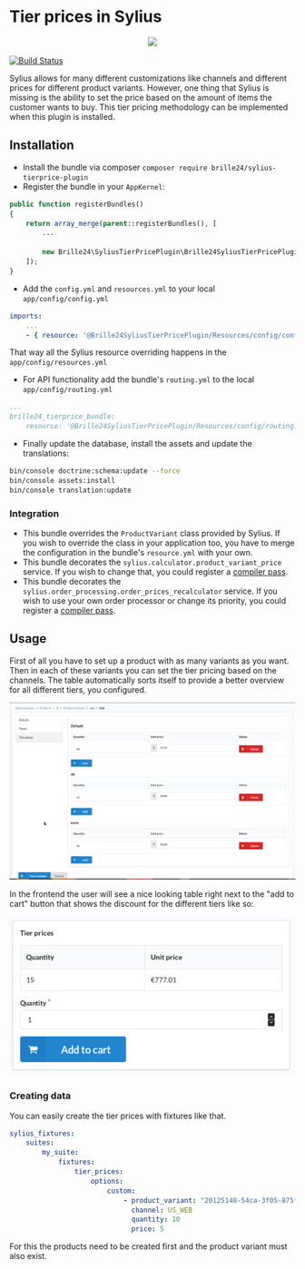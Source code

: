 # Tier prices in Sylius
<p align="center"><img src="https://sylius.com/assets/badge-approved-by-sylius.png" width="100"></p>

[![Build Status](https://travis-ci.org/Brille24/SyliusTierpricePlugin.svg?branch=master)](https://travis-ci.org/Brille24/SyliusTierpricePlugin)

Sylius allows for many different customizations like channels and different prices for different product variants. However, one thing that Sylius is missing is the ability to set the price based on the amount of items the customer wants to buy. This tier pricing methodology can be implemented when this plugin is installed.

## Installation
* Install the bundle via composer `composer require brille24/sylius-tierprice-plugin`
* Register the bundle in your `AppKernel`:
```php
public function registerBundles()
{
    return array_merge(parent::registerBundles(), [
        ...

        new Brille24\SyliusTierPricePlugin\Brille24SyliusTierPricePlugin(),
    ]);
}
```

* Add the `config.yml` and `resources.yml` to your local `app/config/config.yml`
```yml
imports:
    ...
    - { resource: '@Brille24SyliusTierPricePlugin/Resources/config/config.yml'}
```

That way all the Sylius resource overriding happens in the `app/config/resources.yml`

* For API functionality add the bundle's `routing.yml` to the local `app/config/routing.yml`
```yml
...
brille24_tierprice_bundle:
    resource: '@Brille24SyliusTierPricePlugin/Resources/config/routing.yml'
```

* Finally update the database, install the assets and update the translations:
```sh
bin/console doctrine:schema:update --force
bin/console assets:install
bin/console translation:update
```

### Integration
* This bundle overrides the `ProductVariant` class provided by Sylius. If you wish to override the class in your application too, you have to merge the configuration in the bundle's `resource.yml` with your own.
* This bundle decorates the `sylius.calculator.product_variant_price` service. If you wish to change that, you could register a [compiler pass](https://symfony.com/doc/current/service_container/compiler_passes.html).
* This bundle decorates the `sylius.order_processing.order_prices_recalculator` service. If you wish to use your own order processor or change its priority, you could register a [compiler pass](https://symfony.com/doc/current/service_container/compiler_passes.html).

## Usage
First of all you have to set up a product with as many variants as you want. Then in each of these variants you can set the tier pricing based on the channels.
The table automatically sorts itself to provide a better overview for all different tiers, you configured.

<img src="images/Backend.png" />

In the frontend the user will see a nice looking table right next to the "add to cart" button that shows the discount for the different tiers like so:

<img src="images/Front-End.png" />

### Creating data
You can easily create the tier prices with fixtures like that.
```yaml
sylius_fixtures:
    suites:
        my_suite:
            fixtures:
                tier_prices:
                    options:
                        custom:
                            - product_variant: "20125148-54ca-3f05-875f-5524f95aa85b"
                              channel: US_WEB
                              quantity: 10
                              price: 5
```
For this the products need to be created first and the product variant must also exist.
